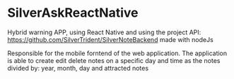# SilverAskReactNative

Hybrid warning APP, using React Native and using the project API: https://github.com/SilverTrident/SilverNoteBackend made with nodeJs

Responsible for the mobile forntend of the web application.
The application is able to create edit delete notes on a specific day and time as the notes divided by:
year, month, day and attracted notes
